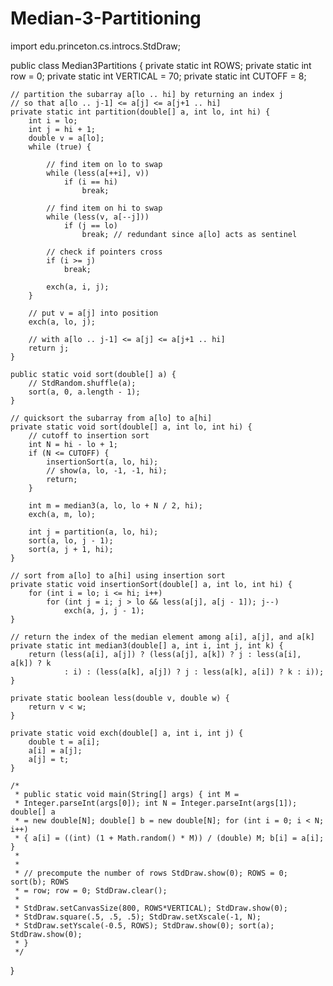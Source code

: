 # Median-3-Partitioning
import edu.princeton.cs.introcs.StdDraw;

public class Median3Partitions {
	private static int ROWS;
	private static int row = 0;
	private static int VERTICAL = 70;
	private static int CUTOFF = 8;

	// partition the subarray a[lo .. hi] by returning an index j
	// so that a[lo .. j-1] <= a[j] <= a[j+1 .. hi]
	private static int partition(double[] a, int lo, int hi) {
		int i = lo;
		int j = hi + 1;
		double v = a[lo];
		while (true) {

			// find item on lo to swap
			while (less(a[++i], v))
				if (i == hi)
					break;

			// find item on hi to swap
			while (less(v, a[--j]))
				if (j == lo)
					break; // redundant since a[lo] acts as sentinel

			// check if pointers cross
			if (i >= j)
				break;

			exch(a, i, j);
		}

		// put v = a[j] into position
		exch(a, lo, j);

		// with a[lo .. j-1] <= a[j] <= a[j+1 .. hi]
		return j;
	}

	public static void sort(double[] a) {
		// StdRandom.shuffle(a);
		sort(a, 0, a.length - 1);
	}

	// quicksort the subarray from a[lo] to a[hi]
	private static void sort(double[] a, int lo, int hi) {
		// cutoff to insertion sort
		int N = hi - lo + 1;
		if (N <= CUTOFF) {
			insertionSort(a, lo, hi);
			// show(a, lo, -1, -1, hi);
			return;
		}

		int m = median3(a, lo, lo + N / 2, hi);
		exch(a, m, lo);

		int j = partition(a, lo, hi);
		sort(a, lo, j - 1);
		sort(a, j + 1, hi);
	}

	// sort from a[lo] to a[hi] using insertion sort
	private static void insertionSort(double[] a, int lo, int hi) {
		for (int i = lo; i <= hi; i++)
			for (int j = i; j > lo && less(a[j], a[j - 1]); j--)
				exch(a, j, j - 1);
	}

	// return the index of the median element among a[i], a[j], and a[k]
	private static int median3(double[] a, int i, int j, int k) {
		return (less(a[i], a[j]) ? (less(a[j], a[k]) ? j : less(a[i], a[k]) ? k
				: i) : (less(a[k], a[j]) ? j : less(a[k], a[i]) ? k : i));
	}

	private static boolean less(double v, double w) {
		return v < w;
	}

	private static void exch(double[] a, int i, int j) {
		double t = a[i];
		a[i] = a[j];
		a[j] = t;
	}

	/*
	 * public static void main(String[] args) { int M =
	 * Integer.parseInt(args[0]); int N = Integer.parseInt(args[1]); double[] a
	 * = new double[N]; double[] b = new double[N]; for (int i = 0; i < N; i++)
	 * { a[i] = ((int) (1 + Math.random() * M)) / (double) M; b[i] = a[i]; }
	 * 
	 * 
	 * // precompute the number of rows StdDraw.show(0); ROWS = 0; sort(b); ROWS
	 * = row; row = 0; StdDraw.clear();
	 * 
	 * StdDraw.setCanvasSize(800, ROWS*VERTICAL); StdDraw.show(0);
	 * StdDraw.square(.5, .5, .5); StdDraw.setXscale(-1, N);
	 * StdDraw.setYscale(-0.5, ROWS); StdDraw.show(0); sort(a); StdDraw.show(0);
	 * }
	 */
}
